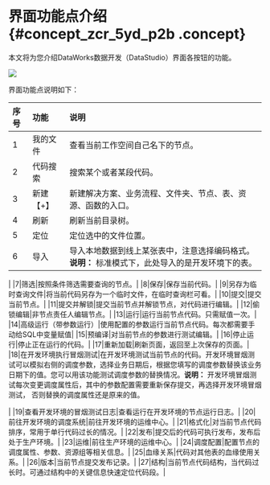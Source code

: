 # 界面功能点介绍 {#concept_zcr_5yd_p2b .concept}

本文将为您介绍DataWorks数据开发（DataStudio）界面各按钮的功能。

![](http://static-aliyun-doc.oss-cn-hangzhou.aliyuncs.com/assets/img/16289/15541017027647_zh-CN.png)

界面功能点说明如下：

|序号|功能|说明|
|:-|:-|:-|
|1|我的文件|查看当前工作空间自己名下的节点。|
|2|代码搜索|搜索某个或者某段代码。|
|3|新建【+】|新建解决方案、业务流程、文件夹、节点、表、资源、函数的入口。|
|4|刷新|刷新当前目录树。|
|5|定位|定位选中的文件位置。|
|6|导入|导入本地数据到线上某张表中，注意选择编码格式。**说明：** 标准模式下，此处导入的是开发环境下的表。

|
|7|筛选|按照条件筛选需要查询的节点。|
|8|保存|保存当前代码。|
|9|另存为临时查询文件|将当前代码另存为一个临时文件，在临时查询栏可看。|
|10|提交|提交当前节点。|
|11|提交并解锁|提交当前节点并解锁节点，对代码进行编辑。|
|12|偷锁编辑|非节点责任人编辑节点。|
|13|运行|运行当前节点代码。只需赋值一次。|
|14|高级运行（带参数运行）|使用配置的参数运行当前节点代码。每次都需要手动给SQL中变量赋值|
|15|预编译|对当前节点的参数进行测试编辑。|
|16|停止运行|停止正在运行的代码。|
|17|重新加载|刷新页面，返回至上次保存的页面。|
|18|在开发环境执行冒烟测试|在开发环境测试当前节点的代码。开发环境冒烟测试可以模拟右侧的调度参数，选择业务日期后，根据您填写的调度参数替换该业务日期下的值。您可以用该功能测试调度参数的替换情况。**说明：** 开发环境冒烟测试每次变更调度属性后，其中的参数配置需要重新保存提交，再选择开发环境冒烟测试， 否则替换的调度属性还是原来的值。

|
|19|查看开发环境的冒烟测试日志|查看运行在开发环境的节点运行日志。|
|20|前往开发环境的调度系统|前往开发环境的运维中心。|
|21|格式化|对当前节点代码排序，常用于单行代码过长的情况。|
|22|发布|提交后的代码可执行发布，发布后处于生产环境。|
|23|运维|前往生产环境的运维中心。|
|24|调度配置|配置节点的调度属性、参数、资源组等相关信息。|
|25|血缘关系|代码对其他表的血缘使用关系。|
|26|版本|当前节点提交发布记录。|
|27|结构|当前节点代码结构，当代码过长时。可通过结构中的关键信息快速定位代码段。|

